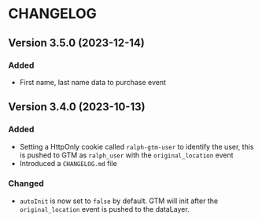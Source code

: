 # CHANGELOG

## Version 3.5.0 (2023-12-14)

### Added

- First name, last name data to purchase event

## Version 3.4.0 (2023-10-13)

### Added

- Setting a HttpOnly cookie called `ralph-gtm-user` to identify the user, this is pushed to GTM as `ralph_user` with the `original_location` event
- Introduced a `CHANGELOG.md` file

### Changed

- `autoInit` is now set to `false` by default. GTM will init after the `original_location` event is pushed to the dataLayer.
